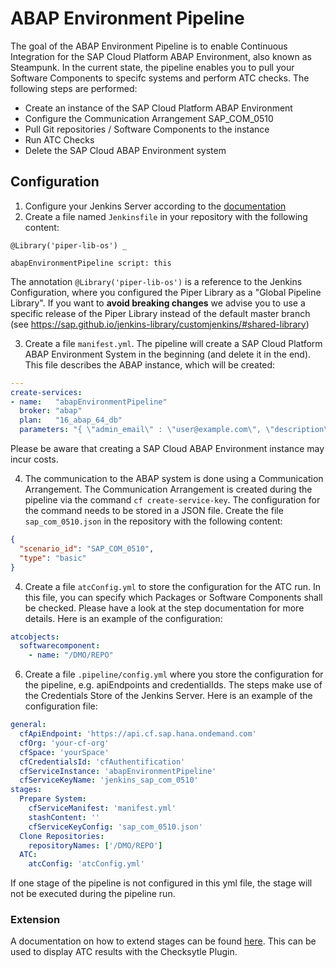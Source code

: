 # ABAP Environment Pipeline

The goal of the ABAP Environment Pipeline is to enable Continuous Integration for the SAP Cloud Platform ABAP Environment, also known as Steampunk.
In the current state, the pipeline enables you to pull your Software Components to specifc systems and perform ATC checks. The following steps are performed:
 * Create an instance of the SAP Cloud Platform ABAP Environment
 * Configure the Communication Arrangement SAP_COM_0510
 * Pull Git repositories / Software Components to the instance
 * Run ATC Checks
 * Delete the SAP Cloud ABAP Environment system

## Configuration

1. Configure your Jenkins Server according to the [documentation](https://sap.github.io/jenkins-library/guidedtour/)
2. Create a file named `Jenkinsfile` in your repository with the following content:

```
@Library('piper-lib-os') _

abapEnvironmentPipeline script: this
```

The annotation `@Library('piper-lib-os')` is a reference to the Jenkins Configuration, where you configured the Piper Library as a "Global Pipeline Library". If you want to **avoid breaking changes** we advise you to use a specific release of the Piper Library instead of the default master branch (see https://sap.github.io/jenkins-library/customjenkins/#shared-library)

3. Create a file `manifest.yml`. The pipeline will create a SAP Cloud Platform ABAP Environment System in the beginning (and delete it in the end). This file describes the ABAP instance, which will be created:
```yml
---
create-services:
- name:   "abapEnvironmentPipeline"
  broker: "abap"
  plan:   "16_abap_64_db"
  parameters: "{ \"admin_email\" : \"user@example.com\", \"description\" : \"System for ABAP Pipeline\" }"
```
Please be aware that creating a SAP Cloud ABAP Environment instance may incur costs.

4. The communication to the ABAP system is done using a Communication Arrangement. The Communication Arrangement is created during the pipeline via the command `cf create-service-key`. The configuration for the command needs to be stored in a JSON file. Create the file `sap_com_0510.json` in the repository with the following content:
```json
{
  "scenario_id": "SAP_COM_0510",
  "type": "basic"
}
```

4. Create a file `atcConfig.yml` to store the configuration for the ATC run. In this file, you can specify which Packages or Software Components shall be checked. Please have a look at the step documentation for more details. Here is an example of the configuration:
```yml
atcobjects:
  softwarecomponent:
    - name: "/DMO/REPO"
```

6. Create a file `.pipeline/config.yml` where you store the configuration for the pipeline, e.g. apiEndpoints and credentialIds. The steps make use of the Credentials Store of the Jenkins Server. Here is an example of the configuration file:
```yml
general:
  cfApiEndpoint: 'https://api.cf.sap.hana.ondemand.com'
  cfOrg: 'your-cf-org'
  cfSpace: 'yourSpace'
  cfCredentialsId: 'cfAuthentification'
  cfServiceInstance: 'abapEnvironmentPipeline'
  cfServiceKeyName: 'jenkins_sap_com_0510'
stages:
  Prepare System:
    cfServiceManifest: 'manifest.yml'
    stashContent: ''
    cfServiceKeyConfig: 'sap_com_0510.json'
  Clone Repositories:
    repositoryNames: ['/DMO/REPO']
  ATC:
    atcConfig: 'atcConfig.yml'
```
If one stage of the pipeline is not configured in this yml file, the stage will not be executed during the pipeline run.

### Extension

A documentation on how to extend stages can be found [here](https://sap.github.io/jenkins-library/extensibility/). This can be used to display ATC results with the Checksytle Plugin.
